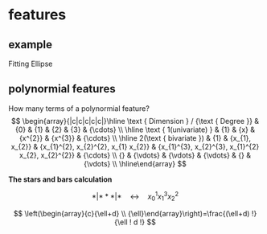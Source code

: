 # features
## example
Fitting Ellipse

## polynormial features
How many terms of a polynormial feature?
$$
\begin{array}{|c|c|c|c|c|}\hline \text { Dimension } / {\text { Degree }} & {0} & {1} & {2} & {3} & {\cdots} \\ \hline \text { 1(univariate) } & {1} & {x} & {x^{2}} & {x^{3}} & {\cdots} \\ \hline 2(\text { bivariate }) & {1} & {x_{1}, x_{2}} & {x_{1}^{2}, x_{2}^{2}, x_{1} x_{2}} & {x_{1}^{3}, x_{2}^{3}, x_{1}^{2} x_{2}, x_{2}^{2}} & {\cdots} \\ {} & {\vdots} & {\vdots} & {\vdots} & {} & {\vdots} \\ \hline\end{array}
$$

**The stars and bars calculation**

$$
*|* * *| * \quad \leftrightarrow \quad x_{0}^{1} x_{1}^{3} x_{2}^{2}
$$

$$
\left(\begin{array}{c}{\ell+d} \\ {\ell}\end{array}\right)=\frac{(\ell+d) !}{\ell ! d !}
$$

